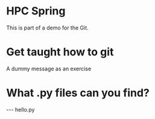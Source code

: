 # HPC Spring
This is part of a demo for the Git.

# Get taught how to git
A dummy message as an exercise

# What .py files can you find?
--- hello.py

